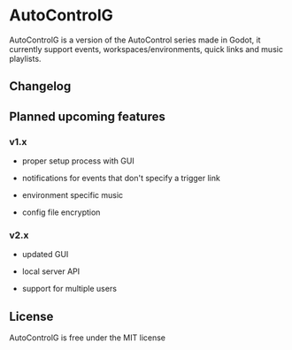 # AutoControlG
AutoControlG is a version of the AutoControl series made in Godot, it currently support events, workspaces/environments, quick links and music playlists.

<h2>Changelog</h2>



<h2>Planned upcoming features</h2>

<h3>v1.x</h3>

- proper setup process with GUI

- notifications for events that don't specify a trigger link

- environment specific music

- config file encryption

<h3>v2.x</h3>

- updated GUI

- local server API

- support for multiple users

<h2>License</h2>

AutoControlG is free under the MIT license
